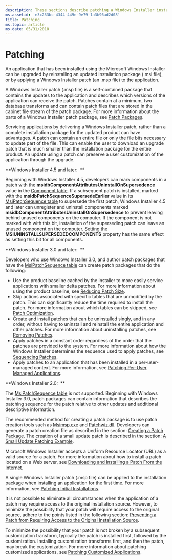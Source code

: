 ```yaml
---
description: These sections describe patching a Windows Installer installation.
ms.assetid: 'e3c233bc-4344-449e-9e79-1a3b96ad2d08'
title: Patching
ms.topic: article
ms.date: 05/31/2018
---
```


# Patching

An application that has been installed using the Microsoft Windows Installer can be upgraded by reinstalling an updated installation package (.msi file), or by applying a Windows Installer patch (an .msp file) to the application.

A Windows Installer patch (.msp file) is a self-contained package that contains the updates to the application and describes which versions of the application can receive the patch. Patches contain at a minimum, two database transforms and can contain patch files that are stored in the cabinet file stream of the patch package. For more information about the parts of a Windows Installer patch package, see [Patch Packages](patch-packages.md).

Servicing applications by delivering a Windows Installer patch, rather than a complete installation package for the updated product can have advantages. A patch can contain an entire file or only the file bits necessary to update part of the file. This can enable the user to download an upgrade patch that is much smaller than the installation package for the entire product. An update using a patch can preserve a user customization of the application through the upgrade.

**Windows Installer 4.5 and later:  **

Beginning with Windows Installer 4.5, developers can mark components in a patch with the **msidbComponentAttributesUninstallOnSupersedence** value in the [Component table](component-table.md). If a subsequent patch is installed, marked with the **msidbPatchSequenceSupersedeEarlier** value in its [MsiPatchSequence table](msipatchsequence-table.md) to supersede the first patch, Windows Installer 4.5 and later can unregister and uninstall components marked **msidbComponentAttributesUninstallOnSupersedence** to prevent leaving behind unused components on the computer. If the component is not marked with with this bit, installation of the superseding patch can leave an unused component on the computer. Setting the **MSIUNINSTALLSUPERSEDEDCOMPONENTS** property has the same effect as setting this bit for all components.

**Windows Installer 3.0 and later:  **

Developers who use Windows Installer 3.0, and author patch packages that have the [MsiPatchSequence table](msipatchsequence-table.md) can create patch packages that do the following:

-   Use the product baseline cached by the installer to more easily service applications with smaller delta patches. For more information about using the product baseline, see [Reducing Patch Size](reducing-patch-size.md).
-   Skip actions associated with specific tables that are unmodified by the patch. This can significantly reduce the time required to install the patch. For more information about which tables can be skipped, see [Patch Optimization](patch-optimization.md).
-   Create and install patches that can be uninstalled singly, and in any order, without having to uninstall and reinstall the entire application and other patches. For more information about uninstalling patches, see [Removing Patches](removing-patches.md).
-   Apply patches in a constant order regardless of the order that the patches are provided to the system. For more information about how the Windows Installer determines the sequence used to apply patches, see [Sequencing Patches](sequencing-patches.md).
-   Apply patches to an application that has been installed in a per-user-managed context. For more information, see [Patching Per-User Managed Applications](patching-per-user-managed-applications.md).

**Windows Installer 2.0:  **

The [MsiPatchSequence table](msipatchsequence-table.md) is not supported. Beginning with Windows Installer 3.0, patch packages can contain information that describes the patching sequence for the patch relative to other updates and additional descriptive information.

The recommended method for creating a patch package is to use patch creation tools such as [Msimsp.exe](msimsp-exe.md) and [Patchwiz.dll](patchwiz-dll.md). Developers can generate a patch creation file as described in the section: [Creating a Patch Package](creating-a-patch-package.md). The creation of a small update patch is described in the section: [A Small Update Patching Example](a-small-update-patching-example.md).

Microsoft Windows Installer accepts a Uniform Resource Locator (URL) as a valid source for a patch. For more information about how to install a patch located on a Web server, see [Downloading and Installing a Patch From the Internet](downloading-and-installing-a-patch-from-the-internet.md).

A single Windows Installer patch (.msp file) can be applied to the installation package when installing an application for the first time. For more information, see [Patching Initial Installations](patching-initial-installations.md).

It is not possible to eliminate all circumstances when the application of a patch may require access to the original installation source. However, to minimize the possibility that your patch will require access to the original source, adhere to the points listed in the following section: [Preventing a Patch from Requiring Access to the Original Installation Source](preventing-a-patch-from-requiring-access-to-the-original-installation-source.md).

To minimize the possibility that your patch is not broken by a subsequent customization transform, typically the patch is installed first, followed by the customization. Installing customization transforms first, and then the patch, may break the customization. For more information about patching customized applications, see [Patching Customized Applications](patching-customized-applications.md).

 

 



